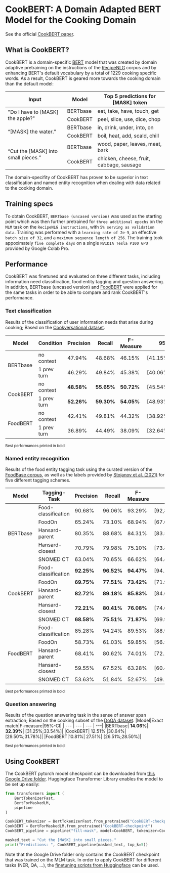 # CookBERT: A Domain Adapted BERT Model for the Cooking Domain

See the official [CookBERT paper](docs/BachelorThesis.pdf).

## What is CookBERT?
CookBERT is a domain-specific [BERT](https://github.com/google-research/bert "Google's BERT implementation") model that was created by domain adaptive pretraining on the instructions of the [RecipeNLG](https://aclanthology.org/2020.inlg-1.4/ "Link to RecipeNLG paper") corpus and by enhancing BERT's default vocabulary by a total of 1229 cooking specific words. As a result, CookBERT is geared more towards the cooking domain than the default model:
<table>
    <thead>
        <tr>
            <th>Input</th>
            <th>Model</th>
            <th>Top 5 predictions for [MASK] token</th>
        </tr>
    </thead>
    <tbody>
        <tr>
            <td rowspan=2>"Do I have to [MASK] the apple?"</td>
            <td rowspan=1>BERTbase</td>
            <td rowspan=1>eat, take, have, touch, get</td>
        </tr>
        <tr>
            <td>CookBERT</td>
            <td>peel, slice, use, dice, chop</td>
        </tr>
        <tr>
            <td rowspan=2>“[MASK] the water.”</td>
            <td rowspan=1>BERTbase</td>
            <td rowspan=1>in, drink, under, into, on</td>
        </tr>
        <tr>
            <td>CookBERT</td>
            <td>boil, heat, add, scald, chill</td>
        </tr>
        <tr>
              <td rowspan=2>“Cut the [MASK] into small pieces.”</td>
              <td rowspan=1>BERTbase</td>
              <td rowspan=1>wood, paper, leaves, meat, bark</td>
          </tr>
          <tr>
              <td>CookBERT</td>
              <td>chicken, cheese, fruit, cabbage, sausage</td>
          </tr>
    </tbody>
</table>

The domain-specifity of CookBERT has proven to be superior in text classification and named entity recognition when dealing with data related to the cooking domain. 

## Training specs
To obtain CookBERT, `BERTbase (uncased version)` was used as the starting point which was then further pretrained for `three additional epochs` on the `MLM` task on the `RecipeNLG instructions`, with `5% serving as validation data`. Training was performed with a `learning rate of 2e-5`, an effective `batch size of 32`, and a `maximum sequence length of 256`. The training took appoximately `five complete days` on a single `NVIDIA Tesla P100 GPU` provided by Google Colab Pro.

## Performance
CookBERT was finetuned and evaluated on three different tasks, including information need classification, food entity tagging and question answering. In addition, BERTbase (uncased version) and [FoodBERT](https://github.com/ChantalMP/Exploiting-Food-Embeddings-for-Ingredient-Substitution "FoodBERT Github") were applied for the same tasks in order to be able to compare and rank CookBERT's performance.

### Text classification
Results of the classification of user information needs that arise during cooking; Based on the [Cookversational dataset](https://github.com/AlexFrummet/CookversationalSearch "CookversationalSearch Github").
<table>
    <thead>
        <tr>
            <th>Model</th>
            <th>Condition</th>
            <th>Precision</th>
            <th>Recall</th>
            <th>F-Measure</th>
            <th>95%-CI</th>
        </tr>
    </thead>
    <tbody>
        <tr>
            <td rowspan=2>BERTbase</td>
            <td rowspan=1>no context</td>
            <td rowspan=1>47.94%</td>
            <td rowspan=1>48.68%</td>
            <td rowspan=1>46.15%</td>
            <td rowspan=1>[41.15%;51.16%]</td>
        </tr>
        <tr>
            <td>1 prev turn</td>
            <td>46.29%</td>
            <td>49.84%</td>
            <td>45.38%</td>
            <td>[40.06%;50.70%]</td>
        </tr>
        <tr>
            <td rowspan=2>CookBERT</td>
            <td rowspan=1>no context</td>
            <td rowspan=1><b>48.58%</b></td>
            <td rowspan=1><b>55.65%</b></td>
            <td rowspan=1><b>50.72%</b></td>
            <td rowspan=1>[45.54%;55.90%]</td>
        </tr>
        <tr>
            <td>1 prev turn</td>
            <td><b>52.26%</b></td>
            <td><b>59.30%</b></td>
            <td><b>54.05%</b></td>
            <td>[48.93%;59.16%]</td>
        </tr>
        <tr>
            <td rowspan=2>FoodBERT</td>
            <td rowspan=1>no context</td>
            <td rowspan=1>42.41%</td>
            <td rowspan=1>49.81%</td>
            <td rowspan=1>44.32%</td>
            <td rowspan=1>[38.92%;49.73%]</td>
        </tr>
        <tr>
            <td>1 prev turn</td>
            <td>36.89%</td>
            <td>44.49%</td>
            <td>38.09%</td>
            <td>[32.64%;43.55%]</td>
        </tr>
    </tbody>
</table>
<sub>Best performances printed in bold</sub>

### Named entity recognition
Results of the food entity tagging task using the curated version of the [FoodBase corpus](https://academic.oup.com/database/article/doi/10.1093/database/baz121/5611291 "Link to FoodBase paper"), as well as the labels provided by [Stojanov et al. (2021)](https://www.jmir.org/2021/8/e28229 "Link to paper") for five different tagging schemes.
<table>
    <thead>
        <tr>
            <th>Model</th>
            <th>Tagging-Task</th>
            <th>Precision</th>
            <th>Recall</th>
            <th>F-Measure</th>
            <th>95%-CI</th>
        </tr>
    </thead>
    <tbody>
        <tr>
            <td rowspan=5>BERTbase</td>
            <td rowspan=1>Food-classification</td>
            <td rowspan=1>90.68%</td>
            <td rowspan=1>96.06%</td>
            <td rowspan=1>93.29%</td>
            <td rowspan=1>[92,87%;93.71%]</td>
        </tr>
        <tr>
            <td>FoodOn</td>
            <td>65.24%</td>
            <td>73.10%</td>
            <td>68.94%</td>
            <td>[67.04%;70.83%]</td>
        </tr>
         <tr>
            <td>Hansard-parent</td>
            <td>80.35%</td>
            <td>88.68%</td>
            <td>84.31%</td>
            <td>[83.54%;85.08%]</td>
        </tr>
         <tr>
            <td>Hansard-closest</td>
            <td>70.79%</td>
            <td>79.98%</td>
            <td>75.10%</td>
            <td>[73.87%;76.34%]</td>
        </tr>
        <tr>
            <td>SNOMED CT</td>
            <td>63.04%</td>
            <td>70.65%</td>
            <td>66.62%</td>
            <td>[64.49%;68.75%]</td>
        </tr>
         <tr>
            <td rowspan=5>CookBERT</td>
            <td rowspan=1>Food-classification</td>
            <td rowspan=1><b>92.25%</b></td>
            <td rowspan=1><b>96.52%</b></td>
            <td rowspan=1><b>94.47%</b></td>
            <td rowspan=1>[94.17%;94.76%]</td>
        </tr>
        <tr>
            <td>FoodOn</td>
            <td><b>69.75%</b></td>
            <td><b>77.51%</b></td>
            <td><b>73.42%</b></td>
            <td>[71.91%;74.93%]</td>
        </tr>
         <tr>
            <td>Hansard-parent</td>
            <td><b>82.72%</b></td>
            <td><b>89.18%</b></td>
            <td><b>85.83%</b></td>
            <td>[84.69%;86.97%]</td>
        </tr>
         <tr>
            <td>Hansard-closest</td>
            <td><b>72.21%</b></td>
            <td><b>80.41%</b></td>
            <td><b>76.08%</b></td>
            <td>[74.60%;77.56%]</td>
        </tr>
        <tr>
            <td>SNOMED CT</td>
            <td><b>68.58%</b></td>
            <td><b>75.51%</b></td>
            <td><b>71.87%</b></td>
            <td>[69.99%;73.75%]</td>
        </tr>
         <tr>
            <td rowspan=5>FoodBERT</td>
            <td rowspan=1>Food-classification</td>
            <td rowspan=1>85.28%</td>
            <td rowspan=1>94.24%</td>
            <td rowspan=1>89.53%</td>
            <td rowspan=1>[88.90%;90.17%]</td>
        </tr>
        <tr>
            <td>FoodOn</td>
            <td>58.73%</td>
            <td>61.03%</td>
            <td>59.85%</td>
            <td>[56.56%;63.13%]</td>
        </tr>
         <tr>
            <td>Hansard-parent</td>
            <td>68.41%</td>
            <td>80.62%</td>
            <td>74.01%</td>
            <td>[72.13%;75.90%]</td>
        </tr>
         <tr>
            <td>Hansard-closest</td>
            <td>59.55%</td>
            <td>67.52%</td>
            <td>63.28%</td>
            <td>[60.43%;66.13%]</td>
        </tr>
        <tr>
            <td>SNOMED CT</td>
            <td>53.63%</td>
            <td>51.84%</td>
            <td>52.67%</td>
            <td>[49.17%;56.17%]</td>
        </tr>
    </tbody>
</table>
<sub>Best performances printed in bold</sub>

### Question answering
Results of the question answering task in the sense of answer span extraction; Based on the cooking subset of the [DoQA dataset](https://aclanthology.org/2020.acl-main.652/ "Link to DoQA paper").
|Model|Exact match|F-measure|95%-CI|
| --- | --- | --- | ---|
|BERTbase| **14.06%**| **32.39%**| [31.25%;33.54%]|
|CookBERT| 12.51% |30.64%| [29.50%;31.78%]|
|FoodBERT|10.81%| 27.51%| [26.51%;28.50%]|

<sub>Best performances printed in bold</sub>

## Using CookBERT
The CookBERT pytorch model checkpoint can be downloaded from [this Google Drive folder](https://drive.google.com/drive/folders/1l1izk2hQp2AvLe0uFywoP0z3ZccMFng-?usp=sharing). Huggingface Transformer Library enables the model to be set up easily:
```python
from transformers import (
    BertTokenizerFast,
    BertForMaskedLM,
    pipeline
)

CookBERT_tokenizer = BertTokenizerFast.from_pretrained("CookBERT-checkpoint")
CookBERT = BertForMaskedLM.from_pretrained("CookBERT-checkpoint")
CookBERT_pipeline = pipeline("fill-mask", model=CookBERT, tokenizer=CookBERT_tokenizer)

masked_text = "Cut the [MASK] into small pieces."
print("Predictions: ", CookBERT_pipeline(masked_text, top_k=5))
```

Note that the Google Drive folder only contains the CookBERT checkpoint that was trained on the MLM task. In order to apply CookBERT for different tasks (NER, QA, ...), the [finetuning scripts from Huggingface](https://github.com/huggingface/transformers/tree/main/examples/pytorch "Link to Huggingface finetuning scripts") can be used. 
